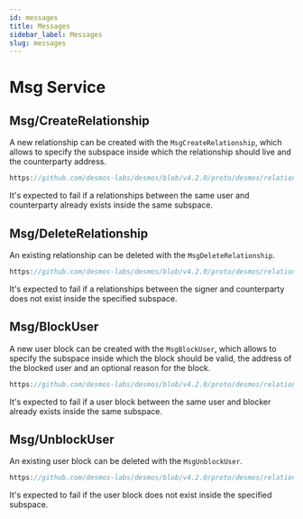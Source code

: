 ```yaml
---
id: messages
title: Messages
sidebar_label: Messages
slug: messages
---
```


# Msg Service

## Msg/CreateRelationship
A new relationship can be created with the `MsgCreateRelationship`, which allows to specify the subspace inside which the relationship should live and the counterparty address.

```js reference
https://github.com/desmos-labs/desmos/blob/v4.2.0/proto/desmos/relationships/v1/msg_server.proto#L27-L39
```

It's expected to fail if a relationships between the same user and counterparty already exists inside the same subspace. 

## Msg/DeleteRelationship
An existing relationship can be deleted with the `MsgDeleteRelationship`. 

```js reference
https://github.com/desmos-labs/desmos/blob/v4.2.0/proto/desmos/relationships/v1/msg_server.proto#L47-L56
```

It's expected to fail if a relationships between the signer and counterparty does not exist inside the specified subspace.

## Msg/BlockUser
A new user block can be created with the `MsgBlockUser`, which allows to specify the subspace inside which the block should be valid, the address of the blocked user and an optional reason for the block.

```js reference
https://github.com/desmos-labs/desmos/blob/v4.2.0/proto/desmos/relationships/v1/msg_server.proto#L64-L74
```

It's expected to fail if a user block between the same user and blocker already exists inside the same subspace.

## Msg/UnblockUser
An existing user block can be deleted with the `MsgUnblockUser`.

```js reference
https://github.com/desmos-labs/desmos/blob/v4.2.0/proto/desmos/relationships/v1/msg_server.proto#L81-L89
```

It's expected to fail if the user block does not exist inside the specified subspace.
